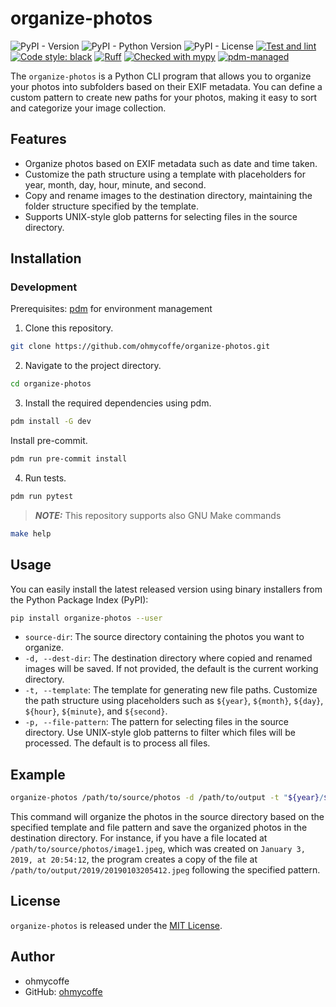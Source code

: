 # organize-photos

![PyPI - Version](https://img.shields.io/pypi/v/organize-photos)
![PyPI - Python Version](https://img.shields.io/pypi/pyversions/organize-photos)
![PyPI - License](https://img.shields.io/pypi/l/organize-photos)
[![Test and lint](https://github.com/ohmycoffe/organize-photos/actions/workflows/test.yaml/badge.svg)](https://github.com/ohmycoffe/organize-photos/actions/workflows/test.yaml)
[![Code style: black](https://img.shields.io/badge/code%20style-black-000000.svg)](https://github.com/psf/black)
[![Ruff](https://img.shields.io/endpoint?url=https://raw.githubusercontent.com/astral-sh/ruff/main/assets/badge/v2.json)](https://github.com/astral-sh/ruff)
[![Checked with mypy](https://www.mypy-lang.org/static/mypy_badge.svg)](https://mypy-lang.org/)
[![pdm-managed](https://img.shields.io/badge/pdm-managed-blueviolet)](https://pdm.fming.dev)

The `organize-photos` is a Python CLI program that allows you to organize your photos into subfolders based on their EXIF metadata. You can define a custom pattern to create new paths for your photos, making it easy to sort and categorize your image collection.

## Features

- Organize photos based on EXIF metadata such as date and time taken.
- Customize the path structure using a template with placeholders for year, month, day, hour, minute, and second.
- Copy and rename images to the destination directory, maintaining the folder structure specified by the template.
- Supports UNIX-style glob patterns for selecting files in the source directory.

## Installation

### Development
Prerequisites: [pdm](https://pdm.fming.dev/latest/) for environment management 
1. Clone this repository.

```bash
git clone https://github.com/ohmycoffe/organize-photos.git
```

2. Navigate to the project directory.

```bash
cd organize-photos
```

3. Install the required dependencies using pdm.

```bash
pdm install -G dev
```
Install pre-commit.
```bash
pdm run pre-commit install
```

4. Run tests.

```bash
pdm run pytest
```
> **_NOTE:_**  This repository supports also GNU Make commands
```bash
make help
```

## Usage

You can easily install the latest released version using binary installers from the Python Package Index (PyPI):

```sh
pip install organize-photos --user
```

- `source-dir`: The source directory containing the photos you want to organize.
- `-d, --dest-dir`: The destination directory where copied and renamed images will be saved. If not provided, the default is the current working directory.
- `-t, --template`: The template for generating new file paths. Customize the path structure using placeholders such as `${year}`, `${month}`, `${day}`, `${hour}`, `${minute}`, and `${second}`.
- `-p, --file-pattern`: The pattern for selecting files in the source directory. Use UNIX-style glob patterns to filter which files will be processed. The default is to process all files.

## Example

```bash
organize-photos /path/to/source/photos -d /path/to/output -t "${year}/${year}${month}${day}${hour}${minute}${second}" -p "**/*.jpg"
```

This command will organize the photos in the source directory based on the specified template and file pattern and save the organized photos in the destination directory.
For instance, if you have a file located at `/path/to/source/photos/image1.jpeg`, which was created on `January 3, 2019, at 20:54:12`, the program creates a copy of the file at `/path/to/output/2019/20190103205412.jpeg` following the specified pattern.

## License

`organize-photos` is released under the [MIT License](LICENSE).

## Author

- ohmycoffe
- GitHub: [ohmycoffe](https://github.com/ohmycoffe)
